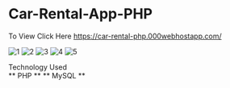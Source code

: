 # Car-Rental-App-PHP </br>

To View Click Here https://car-rental-php.000webhostapp.com/ 


![1](https://user-images.githubusercontent.com/52670608/170808419-0d5aa08a-b0f0-485f-aa0d-56ace3c7a76b.png)
![2](https://user-images.githubusercontent.com/52670608/170808423-79e162f1-8a80-46c6-b2a7-a6fbf6796d5c.png)
![3](https://user-images.githubusercontent.com/52670608/170808428-506f6b3c-2309-4f71-ad57-e1e207ffa9cc.png)
![4](https://user-images.githubusercontent.com/52670608/170808432-8fbf9fee-daff-403d-bb56-f050477d2835.png)
![5](https://user-images.githubusercontent.com/52670608/170808450-52c32c12-ab15-48c3-9447-c8d6b12105c9.png)





Technology Used </br>
** PHP **
** MySQL **
